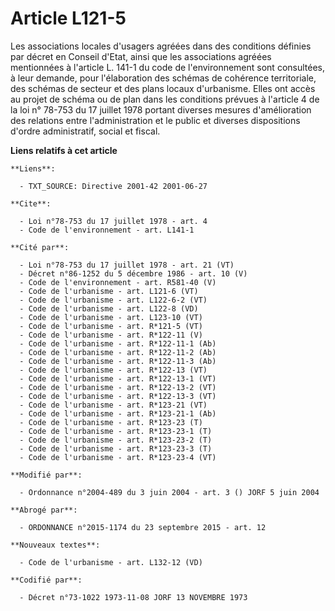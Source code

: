 # Article L121-5

Les associations locales d'usagers agréées dans des conditions définies par décret en Conseil d'Etat, ainsi que les
associations agréées mentionnées à l'article L. 141-1 du code de l'environnement sont consultées, à leur demande, pour
l'élaboration des schémas de cohérence territoriale, des schémas de secteur et des plans locaux d'urbanisme. Elles ont accès
au projet de schéma ou de plan dans les conditions prévues à l'article 4 de la loi n° 78-753 du 17 juillet 1978 portant
diverses mesures d'amélioration des relations entre l'administration et le public et diverses dispositions d'ordre
administratif, social et fiscal.

**Liens relatifs à cet article**

	**Liens**:

	  - TXT_SOURCE: Directive 2001-42 2001-06-27

	**Cite**:

	  - Loi n°78-753 du 17 juillet 1978 - art. 4
	  - Code de l'environnement - art. L141-1

	**Cité par**:

	  - Loi n°78-753 du 17 juillet 1978 - art. 21 (VT)
	  - Décret n°86-1252 du 5 décembre 1986 - art. 10 (V)
	  - Code de l'environnement - art. R581-40 (V)
	  - Code de l'urbanisme - art. L121-6 (VT)
	  - Code de l'urbanisme - art. L122-6-2 (VT)
	  - Code de l'urbanisme - art. L122-8 (VD)
	  - Code de l'urbanisme - art. L123-10 (VT)
	  - Code de l'urbanisme - art. R*121-5 (VT)
	  - Code de l'urbanisme - art. R*122-11 (V)
	  - Code de l'urbanisme - art. R*122-11-1 (Ab)
	  - Code de l'urbanisme - art. R*122-11-2 (Ab)
	  - Code de l'urbanisme - art. R*122-11-3 (Ab)
	  - Code de l'urbanisme - art. R*122-13 (VT)
	  - Code de l'urbanisme - art. R*122-13-1 (VT)
	  - Code de l'urbanisme - art. R*122-13-2 (VT)
	  - Code de l'urbanisme - art. R*122-13-3 (VT)
	  - Code de l'urbanisme - art. R*123-21 (VT)
	  - Code de l'urbanisme - art. R*123-21-1 (Ab)
	  - Code de l'urbanisme - art. R*123-23 (T)
	  - Code de l'urbanisme - art. R*123-23-1 (T)
	  - Code de l'urbanisme - art. R*123-23-2 (T)
	  - Code de l'urbanisme - art. R*123-23-3 (T)
	  - Code de l'urbanisme - art. R*123-23-4 (VT)

	**Modifié par**:

	  - Ordonnance n°2004-489 du 3 juin 2004 - art. 3 () JORF 5 juin 2004

	**Abrogé par**:

	  - ORDONNANCE n°2015-1174 du 23 septembre 2015 - art. 12

	**Nouveaux textes**:

	  - Code de l'urbanisme - art. L132-12 (VD)

	**Codifié par**:

	  - Décret n°73-1022 1973-11-08 JORF 13 NOVEMBRE 1973

